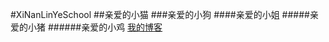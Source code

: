 #XiNanLinYeSchool
##亲爱的小猫
###亲爱的小狗
####亲爱的小姐
#####亲爱的小猪
######亲爱的小鸡
[我的博客](http://blog.csdn.net/guodongxiaren "悬停显示")  
